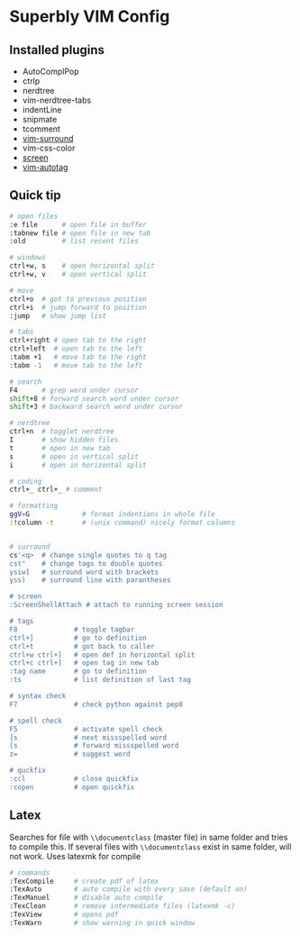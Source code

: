 Superbly VIM Config
===================


Installed plugins
-----------------

+ AutoComplPop
+ ctrlp
+ nerdtree
+ vim-nerdtree-tabs
+ indentLine
+ snipmate 
+ tcomment
+ [vim-surround](https://github.com/tpope/vim-surround)
+ vim-css-color
+ [screen](https://github.com/ervandew/screen)
+ [vim-autotag](https://github.com/craigemery/vim-autotag)



Quick tip
---------

```sh
# open files
:e file      # open file in buffer
:tabnew file # open file in new tab
:old         # list recent files

# windows
ctrl+w, s    # open horizontal split
ctrl+w, v    # open vertical split

# move
ctrl+o  # got to previous position
ctrl+i  # jump forward to position
:jump   # show jump list

# tabs
ctrl+right # open tab to the right 
ctrl+left  # open tab to the left 
:tabm +1   # move tab to the right
:tabm -1   # move tab to the left

# search 
F4      # grep word under cursor
shift+8 # forward search word under cursor
shift+3 # backward search word under cursor

# nerdtree
ctrl+n  # togglet nerdtree
I       # show hidden files
t       # open in new tab
s       # open in vertical split
i       # open in horizontal split

# coding
ctrl+_ ctrl+_ # comment

# formatting
ggV=G             # format indentions in whole file
:!column -t       # (unix command) nicely format columns


# surround
cs'<q>  # change single quotes to q tag
cst"    # change tags to double quotes
ysiw]   # surround word with brackets
yss)    # surround line with parantheses

# screen 
:ScreenShellAttach # attach to running screen session

# tags
F8              # toggle tagbar
ctrl+]          # go to definition
ctrl+t          # got back to caller
ctrl+w ctrl+]   # open def in horizontal split
ctrl+c ctrl+]   # open tag in new tab
:tag name       # go to definition
:ts             # list definition of last tag

# syntax check
F7              # check python against pep8

# spell check
F5              # activate spell check
]s              # next missspelled word
[s              # forward missspelled word
z=              # suggest word

# quckfix
:ccl            # close quickfix
:copen          # open quickfix

```

Latex
-----

Searches for file with `\\documentclass` (master file) in same folder and tries to compile this.
If several files with `\\documentclass` exist in same folder, will not work.
Uses latexmk for compile

```sh
# commands
:TexCompile     # create pdf of latex
:TexAuto        # auto compile with every save (default on)
:TexManuel      # disable auto compile
:TexClean       # remove intermediate files (latexmk -c)
:TexView        # opens pdf 
:TexWarn        # show warning in quick window
```
